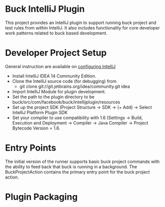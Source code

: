Buck IntelliJ Plugin
=============================
This project provides an IntelliJ plugin to support running buck project and test rules from within
IntelliJ. It also includes functionality for core developer work patterns related to buck based
development.

# Developer Project Setup

General instruction are available on [configuring IntelliJ](https://confluence.jetbrains.com/display/IDEADEV/Getting+Started+with+Plugin+Development#GettingStartedwithPluginDevelopment-anchor2)

* Install IntelliJ IDEA 14 Community Edition.
* Clone the IntelliJ source code (for debugging) from
    * git clone git://git.jetbrains.org/idea/community.git idea
* Import IntelliJ Module for plugin development.
* Set the path to the plugin directory to be buck/src/com/facebook/buck/intellijplugin/resources
* Set up the project SDK (Project Structure -> SDK -> (+ Add) -> Select IntelliJ Platform Plugin SDK
* Set your compiler to use compatibility with 1.6 (Settings -> Build, Execution and Deployment ->
  Compiler -> Java Compiler -> Project Bytecode Version = 1.6.

# Entry Points
The initial version of the runner supports basic buck project commands with the ability
to feed back that buck is running in a background. The BuckProjectAction contains
the primary entry point for the buck project action.

# Plugin Packaging




